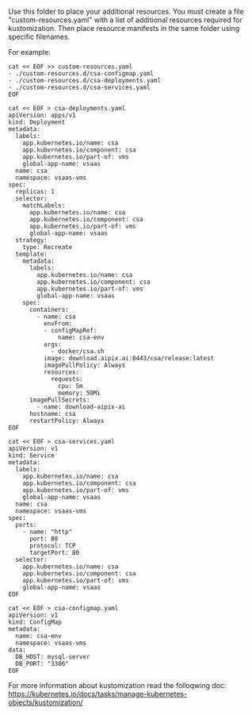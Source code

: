 Use this folder to place your additional resources.
You must create a file "custom-resources.yaml" with a list of additional resources required for kustomization.
Then place resource manifests in the same folder using specific filenames.

For example:
```
cat << EOF >> custom-resources.yaml
- ./custom-resources.d/csa-configmap.yaml
- ./custom-resources.d/csa-deployments.yaml
- ./custom-resources.d/csa-services.yaml
EOF

cat << EOF > csa-deployments.yaml
apiVersion: apps/v1
kind: Deployment
metadata:
  labels:
    app.kubernetes.io/name: csa
    app.kubernetes.io/component: csa
    app.kubernetes.io/part-of: vms
    global-app-name: vsaas
  name: csa
  namespace: vsaas-vms
spec:
  replicas: 1
  selector:
    matchLabels:
      app.kubernetes.io/name: csa
      app.kubernetes.io/component: csa
      app.kubernetes.io/part-of: vms
      global-app-name: vsaas
  strategy:
    type: Recreate
  template:
    metadata:
      labels:
        app.kubernetes.io/name: csa
        app.kubernetes.io/component: csa
        app.kubernetes.io/part-of: vms
        global-app-name: vsaas
    spec:
      containers:
        - name: csa
          envFrom:
          - configMapRef:
              name: csa-env
          args:
            - docker/csa.sh
          image: download.aipix.ai:8443/csa/release:latest
          imagePullPolicy: Always
          resources:
            requests:
              cpu: 5m
              memory: 50Mi
      imagePullSecrets:
        - name: download-aipix-ai
      hostname: csa
      restartPolicy: Always
EOF

cat << EOF > csa-services.yaml
apiVersion: v1
kind: Service
metadata:
  labels:
    app.kubernetes.io/name: csa
    app.kubernetes.io/component: csa
    app.kubernetes.io/part-of: vms
    global-app-name: vsaas
  name: csa
  namespace: vsaas-vms
spec:
  ports:
    - name: "http"
      port: 80
      protocol: TCP
      targetPort: 80
  selector:
    app.kubernetes.io/name: csa
    app.kubernetes.io/component: csa
    app.kubernetes.io/part-of: vms
    global-app-name: vsaas
EOF

cat << EOF > csa-configmap.yaml
apiVersion: v1
kind: ConfigMap
metadata:
  name: csa-env
  namespace: vsaas-vms
data:
  DB_HOST: mysql-server
  DB_PORT: "3306"
EOF
```

For more information about kustomization read the folloqwing doc:
https://kubernetes.io/docs/tasks/manage-kubernetes-objects/kustomization/
